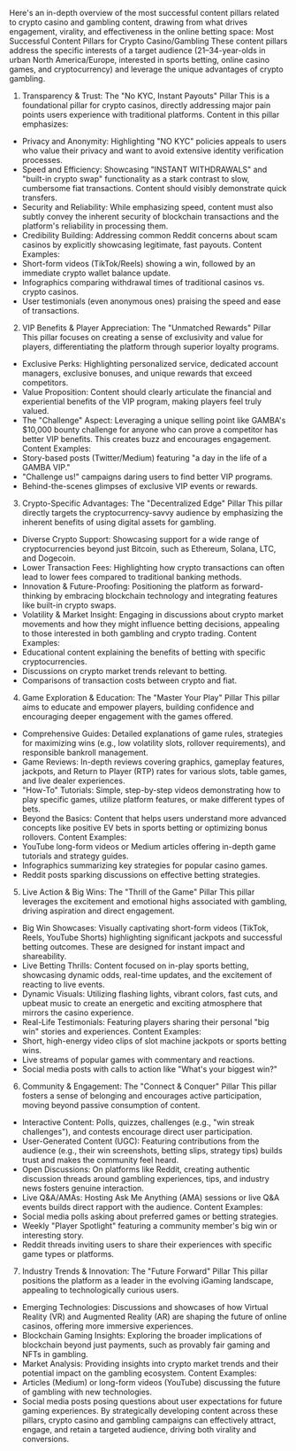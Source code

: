 Here's an in-depth overview of the most successful content pillars related to crypto casino and gambling content, drawing from what drives engagement, virality, and effectiveness in the online betting space:
Most Successful Content Pillars for Crypto Casino/Gambling
These content pillars address the specific interests of a target audience (21–34-year-olds in urban North America/Europe, interested in sports betting, online casino games, and cryptocurrency) and leverage the unique advantages of crypto gambling.
1. Transparency & Trust: The "No KYC, Instant Payouts" Pillar
This is a foundational pillar for crypto casinos, directly addressing major pain points users experience with traditional platforms. Content in this pillar emphasizes:
 * Privacy and Anonymity: Highlighting "NO KYC" policies appeals to users who value their privacy and want to avoid extensive identity verification processes.
 * Speed and Efficiency: Showcasing "INSTANT WITHDRAWALS" and "built-in crypto swap" functionality as a stark contrast to slow, cumbersome fiat transactions. Content should visibly demonstrate quick transfers.
 * Security and Reliability: While emphasizing speed, content must also subtly convey the inherent security of blockchain transactions and the platform's reliability in processing them.
 * Credibility Building: Addressing common Reddit concerns about scam casinos by explicitly showcasing legitimate, fast payouts.
Content Examples:
 * Short-form videos (TikTok/Reels) showing a win, followed by an immediate crypto wallet balance update.
 * Infographics comparing withdrawal times of traditional casinos vs. crypto casinos.
 * User testimonials (even anonymous ones) praising the speed and ease of transactions.
2. VIP Benefits & Player Appreciation: The "Unmatched Rewards" Pillar
This pillar focuses on creating a sense of exclusivity and value for players, differentiating the platform through superior loyalty programs.
 * Exclusive Perks: Highlighting personalized service, dedicated account managers, exclusive bonuses, and unique rewards that exceed competitors.
 * Value Proposition: Content should clearly articulate the financial and experiential benefits of the VIP program, making players feel truly valued.
 * The "Challenge" Aspect: Leveraging a unique selling point like GAMBA's $10,000 bounty challenge for anyone who can prove a competitor has better VIP benefits. This creates buzz and encourages engagement.
Content Examples:
 * Story-based posts (Twitter/Medium) featuring "a day in the life of a GAMBA VIP."
 * "Challenge us!" campaigns daring users to find better VIP programs.
 * Behind-the-scenes glimpses of exclusive VIP events or rewards.
3. Crypto-Specific Advantages: The "Decentralized Edge" Pillar
This pillar directly targets the cryptocurrency-savvy audience by emphasizing the inherent benefits of using digital assets for gambling.
 * Diverse Crypto Support: Showcasing support for a wide range of cryptocurrencies beyond just Bitcoin, such as Ethereum, Solana, LTC, and Dogecoin.
 * Lower Transaction Fees: Highlighting how crypto transactions can often lead to lower fees compared to traditional banking methods.
 * Innovation & Future-Proofing: Positioning the platform as forward-thinking by embracing blockchain technology and integrating features like built-in crypto swaps.
 * Volatility & Market Insight: Engaging in discussions about crypto market movements and how they might influence betting decisions, appealing to those interested in both gambling and crypto trading.
Content Examples:
 * Educational content explaining the benefits of betting with specific cryptocurrencies.
 * Discussions on crypto market trends relevant to betting.
 * Comparisons of transaction costs between crypto and fiat.
4. Game Exploration & Education: The "Master Your Play" Pillar
This pillar aims to educate and empower players, building confidence and encouraging deeper engagement with the games offered.
 * Comprehensive Guides: Detailed explanations of game rules, strategies for maximizing wins (e.g., low volatility slots, rollover requirements), and responsible bankroll management.
 * Game Reviews: In-depth reviews covering graphics, gameplay features, jackpots, and Return to Player (RTP) rates for various slots, table games, and live dealer experiences.
 * "How-To" Tutorials: Simple, step-by-step videos demonstrating how to play specific games, utilize platform features, or make different types of bets.
 * Beyond the Basics: Content that helps users understand more advanced concepts like positive EV bets in sports betting or optimizing bonus rollovers.
Content Examples:
 * YouTube long-form videos or Medium articles offering in-depth game tutorials and strategy guides.
 * Infographics summarizing key strategies for popular casino games.
 * Reddit posts sparking discussions on effective betting strategies.
5. Live Action & Big Wins: The "Thrill of the Game" Pillar
This pillar leverages the excitement and emotional highs associated with gambling, driving aspiration and direct engagement.
 * Big Win Showcases: Visually captivating short-form videos (TikTok, Reels, YouTube Shorts) highlighting significant jackpots and successful betting outcomes. These are designed for instant impact and shareability.
 * Live Betting Thrills: Content focused on in-play sports betting, showcasing dynamic odds, real-time updates, and the excitement of reacting to live events.
 * Dynamic Visuals: Utilizing flashing lights, vibrant colors, fast cuts, and upbeat music to create an energetic and exciting atmosphere that mirrors the casino experience.
 * Real-Life Testimonials: Featuring players sharing their personal "big win" stories and experiences.
Content Examples:
 * Short, high-energy video clips of slot machine jackpots or sports betting wins.
 * Live streams of popular games with commentary and reactions.
 * Social media posts with calls to action like "What's your biggest win?"
6. Community & Engagement: The "Connect & Conquer" Pillar
This pillar fosters a sense of belonging and encourages active participation, moving beyond passive consumption of content.
 * Interactive Content: Polls, quizzes, challenges (e.g., "win streak challenges"), and contests encourage direct user participation.
 * User-Generated Content (UGC): Featuring contributions from the audience (e.g., their win screenshots, betting slips, strategy tips) builds trust and makes the community feel heard.
 * Open Discussions: On platforms like Reddit, creating authentic discussion threads around gambling experiences, tips, and industry news fosters genuine interaction.
 * Live Q&A/AMAs: Hosting Ask Me Anything (AMA) sessions or live Q&A events builds direct rapport with the audience.
Content Examples:
 * Social media polls asking about preferred games or betting strategies.
 * Weekly "Player Spotlight" featuring a community member's big win or interesting story.
 * Reddit threads inviting users to share their experiences with specific game types or platforms.
7. Industry Trends & Innovation: The "Future Forward" Pillar
This pillar positions the platform as a leader in the evolving iGaming landscape, appealing to technologically curious users.
 * Emerging Technologies: Discussions and showcases of how Virtual Reality (VR) and Augmented Reality (AR) are shaping the future of online casinos, offering more immersive experiences.
 * Blockchain Gaming Insights: Exploring the broader implications of blockchain beyond just payments, such as provably fair gaming and NFTs in gambling.
 * Market Analysis: Providing insights into crypto market trends and their potential impact on the gambling ecosystem.
Content Examples:
 * Articles (Medium) or long-form videos (YouTube) discussing the future of gambling with new technologies.
 * Social media posts posing questions about user expectations for future gaming experiences.
By strategically developing content across these pillars, crypto casino and gambling campaigns can effectively attract, engage, and retain a targeted audience, driving both virality and conversions.
